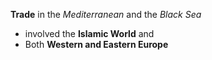 **Trade** in the *Mediterranean* and the *Black Sea*
- involved the **Islamic World** and 
- Both **Western and Eastern Europe**

